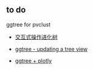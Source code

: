 ## to do


ggtree for pvclust

+ [交互式操作进化树](https://mp.weixin.qq.com/s/PIns29a9pwrUSK6kWpUBIw)

+ [ggtree - updating a tree view](https://mp.weixin.qq.com/s/csZUfzoluTkXp9DxYR7w6g)


+ [ggtree + plotly](https://twitter.com/drandersgs/status/965996335882059776)

